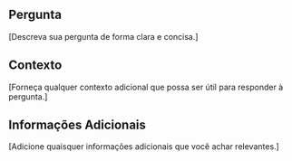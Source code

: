 ## Pergunta
[Descreva sua pergunta de forma clara e concisa.]

## Contexto
[Forneça qualquer contexto adicional que possa ser útil para responder à pergunta.]

## Informações Adicionais
[Adicione quaisquer informações adicionais que você achar relevantes.]

